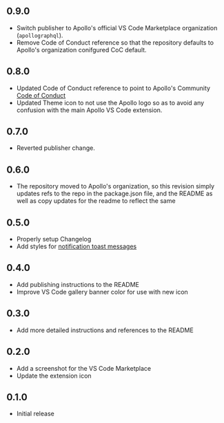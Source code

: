 ## 0.9.0

- Switch publisher to Apollo's official VS Code Marketplace organization (`apollographql`).
- Remove Code of Conduct reference so that the repository defaults to Apollo's organization conifgured CoC default.

## 0.8.0

- Updated Code of Conduct reference to point to Apollo's Community [Code of Conduct](https://www.apollographql.com/docs/community/code-of-conduct/)
- Updated Theme icon to not use the Apollo logo so as to avoid any confusion with the main Apollo VS Code extension.

## 0.7.0

- Reverted publisher change.

## 0.6.0

- The repository moved to Apollo's organization, so this revision simply updates refs to the repo in the package.json file, and the README as well as copy updates for the readme to reflect the same

## 0.5.0

- Properly setup Changelog
- Add styles for [notification toast messages](https://code.visualstudio.com/api/references/theme-color#notification-colors)

## 0.4.0

- Add publishing instructions to the README
- Improve VS Code gallery banner color for use with new icon

## 0.3.0

- Add more detailed instructions and references to the README

## 0.2.0

- Add a screenshot for the VS Code Marketplace
- Update the extension icon

## 0.1.0

- Initial release